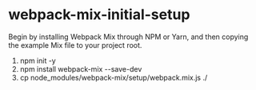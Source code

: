 # webpack-mix-initial-setup


Begin by installing Webpack Mix through NPM or Yarn, and then copying the example Mix file to your project root.

1. npm init -y
2. npm install webpack-mix --save-dev
3. cp node_modules/webpack-mix/setup/webpack.mix.js ./
